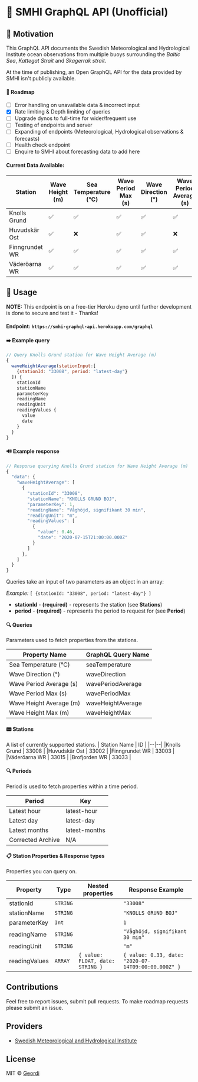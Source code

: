 # 🌊 SMHI GraphQL API (Unofficial)

## 🙌 Motivation

This GraphQL API documents the Swedish Meteorological and Hydrological Institute ocean observations from multiple buoys surrounding the _Baltic Sea_, _Kattegat Strait_ and _Skagerrak strait_.

At the time of publishing, an Open GraphQL API for the data provided by SMHI isn't publicly available.

#### 🚧 Roadmap

- [ ] Error handling on unavailable data & incorrect input
- [x] Rate limiting & Depth limiting of queries
- [ ] Upgrade dynos to full-time for wider/frequent use
- [ ] Testing of endpoints and server
- [ ] Expanding of endpoints (Meteorological, Hydrological observations & forecasts)
- [ ] Health check endpoint
- [ ] Enquire to SMHI about forecasting data to add here

#### Current Data Available:

| Station        | Wave Height (m) | Sea Temperature (°C) | Wave Period Max (s) | Wave Direction (°) | Wave Period Average (s) | Wave Height Max (m) |
| -------------- | --------------- | -------------------- | ------------------- | ------------------ | ----------------------- | ------------------- |
| Knolls Grund   | ✅              | ✅                   | ✅                  | ✅                 | ✅                      | ✅                  |
| Huvudskär Ost  | ✅              | ❌                   | ✅                  | ✅                 | ❌                      | ✅                  |
| Finngrundet WR | ✅              | ✅                   | ✅                  | ✅                 | ✅                      | ✅                  |
| Väderöarna WR  | ✅              | ✅                   | ✅                  | ✅                 | ✅                      | ✅                  |

## 🔧 Usage

**NOTE:** This endpoint is on a free-tier Heroku dyno until further development is done to secure and test it - Thanks!

#### Endpoint: `https://smhi-graphql-api.herokuapp.com/graphql`

#### ➡️ Example query

```javascript
// Query Knolls Grund station for Wave Height Average (m)
{
  waveHeightAverage(stationInput:[
    {stationId: "33008", period: "latest-day"}
  ]) {
    stationId
    stationName
    parameterKey
    readingName
    readingUnit
    readingValues {
      value
      date
    }
  }
}
```

#### 🔊 Example response

```javascript
// Response querying Knolls Grund station for Wave Height Average (m)
{
  "data": {
    "waveHeightAverage": [
      {
        "stationId": "33008",
        "stationName": "KNOLLS GRUND BOJ",
        "parameterKey": 1,
        "readingName": "Våghöjd, signifikant 30 min",
        "readingUnit": "m",
        "readingValues": [
          {
            "value": 0.46,
            "date": "2020-07-15T21:00:00.000Z"
          }
        ]
      },
    ]
  }
}
```

Queries take an input of two parameters as an object in an array:

_Example:_ `[ {stationId: "33008", period: "latest-day"} ]`

- **stationId** - **(required)** - represents the station (see **Stations**)
- **period** - **(required)** - represents the period to request for (see **Period**)

#### 🔍 Queries

Parameters used to fetch properties from the stations.

| Property Name              | GraphQL Query Name |
| ----------------------- | ------------------ |
| Sea Temperature (°C)    | seaTemperature     |
| Wave Direction (°)      | waveDirection      |
| Wave Period Average (s) | wavePeriodAverage  |
| Wave Period Max (s)     | wavePeriodMax      |
| Wave Height Average (m) | waveHeightAverage  |
| Wave Height Max (m)     | waveHeightMax      |

#### 📟 Stations

A list of currently supported stations.
| Station Name | ID |
|--|--|
|Knolls Grund | 33008 |
|Huvudskär Ost | 33002 |
|Finngrundet WR | 33003 |
|Väderöarna WR | 33015 |
|Brofjorden WR | 33033 |

#### 🔍 Periods

Period is used to fetch properties within a time period.

| Period            | Key           |
| ----------------- | ------------- |
| Latest hour       | latest-hour   |
| Latest day        | latest-day    |
| Latest months     | latest-months |
| Corrected Archive | N/A           |

#### 📋 Station Properties & Response types

Properties you can query on.

| Property      | Type     | Nested properties                | Response Example                                    |
| ------------- | -------- | -------------------------------- | --------------------------------------------------- |
| stationId     | `STRING` |                                  | `"33008"`                                           |
| stationName   | `STRING` |                                  | `"KNOLLS GRUND BOJ"`                                |
| parameterKey  | `Int`    |                                  | `1`                                                 |
| readingName   | `STRING` |                                  | `"Våghöjd, signifikant 30 min"`                     |
| readingUnit   | `STRING` |                                  | `"m"`                                               |
| readingValues | `ARRAY`  | `{ value: FLOAT, date: STRING }` | `{ value: 0.33, date: "2020-07-14T09:00:00.000Z" }` |

## Contributions

Feel free to report issues, submit pull requests. To make roadmap requests please submit an issue.

## Providers

- [Swedish Meteorological and Hydrological Institute](https://opendata.smhi.se/)

## License

MIT © [Geordi](https://twitter.com/geordidearns)
